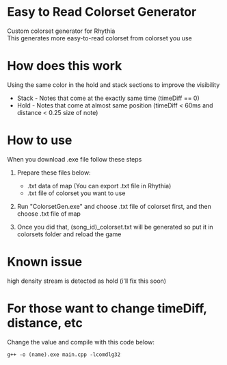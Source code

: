 # Easy to Read Colorset Generator
Custom colorset generator for Rhythia <br>
This generates more easy-to-read colorset from colorset you use
# How does this work
Using the same color in the hold and stack sections to improve the visibility

 - Stack - Notes that come at the exactly same time (timeDiff == 0)
 - Hold - Notes that come at almost same position (timeDiff < 60ms and distance < 0.25 size of note)
 
 # How to use
 When you download .exe file follow these steps
 1.  Prepare these files below:

	 - .txt data of map (You can export .txt file in Rhythia)
	 - .txt file of colorset you want to use
 
 2. Run "ColorsetGen.exe" and choose .txt file of colorset first, and then choose .txt file of map
 3. Once you did that, (song_id)_colorset.txt will be generated so put it in colorsets folder and reload the game

# Known issue
high density stream is detected as hold (i'll fix this soon)

# For those want to change timeDiff, distance, etc
Change the value and compile with this code below:
```
g++ -o (name).exe main.cpp -lcomdlg32
```
 

 
